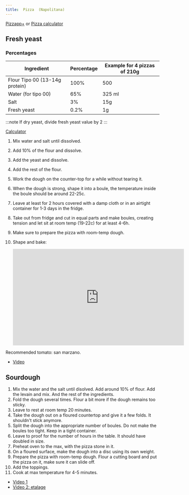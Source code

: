 ```yaml
---
title:  Pizza  (Napolitana)
---
```


[Pizzapp+](https://apps.apple.com/fr/app/pizzapp/id1228158792#?platform=ipad)
or [Pizza calculator](https://pizza-calculator.the-bread-code.io/)


## Fresh yeast

### Percentages

|           Ingredient           | Percentage | Example for 4 pizzas of 210g |
| ------------------------------ | ---------- | ---------------------------- |
| Flour Tipo 00 (13-14g protein) | 100%       | 500                          |
| Water (for tipo 00)            | 65%        | 325 ml                       |
| Salt                           | 3%         | 15g                          |
| Fresh yeast                    | 0.2%       | 1g                           |

:::note
If dry yeast, divide fresh yeast value by 2
:::

[Calculator](https://www.stadlermade.com/pizza-dough-calculator/)


1.  Mix water and salt until dissolved.
1.  Add 10% of the flour and dissolve.
1.  Add the yeast and dissolve.
1.  Add the rest of the flour.
1.  Work the dough on the counter-top for a while without tearing it.
1.  When the dough is strong, shape it into a boule, the temperature
    inside the boule should be around 22-25c.
1.  Leave at least for 2 hours covered with a damp cloth or in an airtight container for 1-3 days in the fridge.
1.  Take out from fridge and cut in equal parts and make boules,
    creating tension and let sit at room temp (19-22c) for at least 4-6h.
1.  Make sure to prepare the pizza with room-temp dough.
1.  Shape and bake:

    <iframe width="560" height="315" src="https://www.youtube.com/embed/EI4RoemHe5M?start=1532" title="YouTube video player" frameborder="0" allow="accelerometer; autoplay; clipboard-write; encrypted-media; gyroscope; picture-in-picture" allowfullscreen></iframe>

Recommended tomato: san marzano.

-   [Video](https://www.youtube.com/watch?v=8Q_9h6VKm9c)


## Sourdough

1.  Mix the water and the salt until disolved. Add around 10% of flour.
    Add the levain and mix. And the rest of the ingredients.
2.  Fold the dough several times. Flour a bit more if the dough remains
    too sticky.
3.  Leave to rest at room temp 20 minutes.
4.  Take the dough out on a floured countertop and give it a few folds.
    It shouldn't stick anymore.
5.  Split the dough into the appropriate number of boules. Do not make
    the boules too tight. Keep in a tight container.
6.  Leave to proof for the number of hours in the table. It should have
    doubled in size.
7.  Preheat oven to the max, with the pizza stone in it.
8.  On a floured surface, make the dough into a disc using its own
    weight.
9.  Prepare the pizza with room-temp dough. Flour a cutting board and
    put the pizza on it, make sure it can slide off.
10. Add the toppings.
11. Cook at max temperature for 4-5 minutes.

-   [Video 1](https://www.youtube.com/watch?v=PntHJgueOtQ)
-   [Video 2: etalage](https://www.youtube.com/watch?v=XQj_P6kOa-k)

